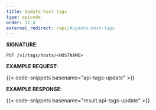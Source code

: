 ```yaml
---
title: Update host tags
type: apicode
order: 32.4
external_redirect: /api/#update-host-tags
---
```


**SIGNATURE**:

`PUT /v1/tags/hosts/<HOSTNAME>`

**EXAMPLE REQUEST**:

{{< code-snippets basename="api-tags-update" >}}

**EXAMPLE RESPONSE**:

{{< code-snippets basename="result.api-tags-update" >}}
